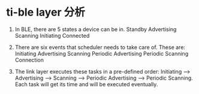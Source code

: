 # ti-ble layer 分析
1. 
    In BLE, there are 5 states a device can be in.
        Standby
        Advertising
        Scanning
        Initiating
        Connected
2. 
    There are six events that scheduler needs to take care of. These are:
        Initiating
        Advertising
        Scanning
        Periodic Advertising
        Periodic Scanning
        Connection

3. 
    The link layer executes these tasks in a pre-defined order: Initiating –> Advertising –> Scanning –> Periodic Advertising –> Periodic Scanning. Each task will get its time and will be executed eventually.

